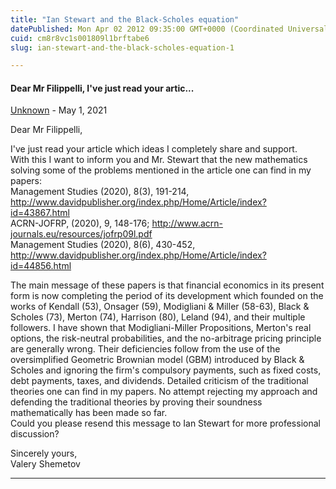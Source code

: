 ```yaml
---
title: "Ian Stewart and the Black-Scholes equation"
datePublished: Mon Apr 02 2012 09:35:00 GMT+0000 (Coordinated Universal Time)
cuid: cm8r8vc1s001809l1brftabe6
slug: ian-stewart-and-the-black-scholes-equation-1

---
```



#### Dear Mr Filippelli, I've just read your artic...
[Unknown](https://www.blogger.com/profile/17226905555177155146 "noreply@blogger.com") - <time datetime="2021-05-03T09:01:38.702+02:00">May 1, 2021</time>

Dear Mr Filippelli,  
  
I've just read your article which ideas I completely share and support.  
With this I want to inform you and Mr. Stewart that the new mathematics solving some of the problems mentioned in the article one can find in my papers:  
Management Studies (2020), 8(3), 191-214,  
http://www.davidpublisher.org/index.php/Home/Article/index?id=43867.html  
ACRN-JOFRP, (2020), 9, 148-176; http://www.acrn-journals.eu/resources/jofrp09l.pdf  
Management Studies (2020), 8(6), 430-452,  
http://www.davidpublisher.org/index.php/Home/Article/index?id=44856.html  
  
The main message of these papers is that financial economics in its present form is now completing the period of its development which founded on the works of Kendall (53), Onsager (59), Modigliani & Miller (58-63), Black & Scholes (73), Merton (74), Harrison (80), Leland (94), and their multiple followers. I have shown that Modigliani-Miller Propositions, Merton's real options, the risk-neutral probabilities, and the no-arbitrage pricing principle are generally wrong. Their deficiencies follow from the use of the oversimplified Geometric Brownian model (GBM) introduced by Black & Scholes and ignoring the firm's compulsory payments, such as fixed costs, debt payments, taxes, and dividends. Detailed criticism of the traditional theories one can find in my papers. No attempt rejecting my approach and defending the traditional theories by proving their soundness mathematically has been made so far.  
Could you please resend this message to Ian Stewart for more professional discussion?  
  
Sincerely yours,  
Valery Shemetov
<hr />

